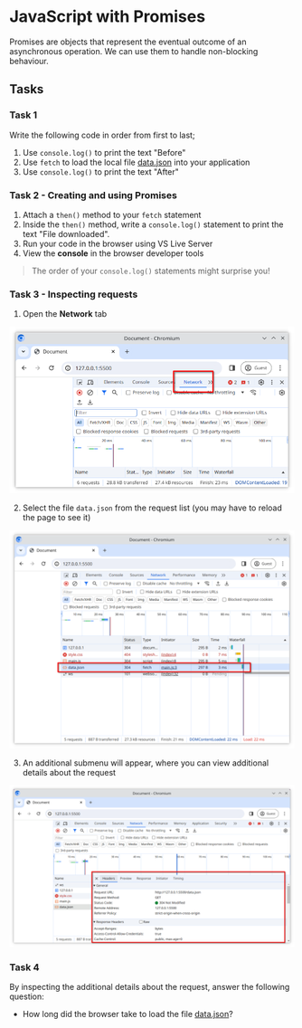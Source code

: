 # JavaScript with Promises

Promises are objects that represent the eventual outcome of an asynchronous operation. We can use them to handle non-blocking behaviour.

## Tasks

### Task 1

Write the following code in order from first to last;

1. Use `console.log()` to print the text "Before"
2. Use `fetch` to load the local file [data.json](./data.json) into your application
3. Use `console.log()` to print the text "After"

### Task 2 - Creating and using Promises

1. Attach a `then()` method to your `fetch` statement
2. Inside the `then()` method, write a `console.log()` statement to print the text "File downloaded".
3. Run your code in the browser using VS Live Server
4. View the **console** in the browser developer tools

> The order of your `console.log()` statements might surprise you!

### Task 3 - Inspecting requests

1. Open the **Network** tab

![Network tab](./reference-1.png)

2. Select the file `data.json` from the request list (you may have to reload the page to see it)

![data.json](./reference-2.png)

3. An additional submenu will appear, where you can view additional details about the request

![details](./reference-3.png)

### Task 4

By inspecting the additional details about the request, answer the following question:

- How long did the browser take to load the file [data.json](./data.json)?
